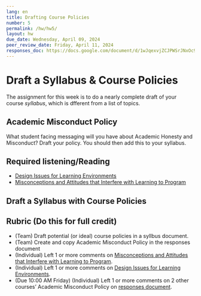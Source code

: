 ```yaml
---
lang: en
title: Drafting Course Policies
number: 5
permalink: /hw/hw5/
layout: hw
due_date: Wednesday, April 09, 2024
peer_review_date: Friday, April 11, 2024
responses_doc: https://docs.google.com/document/d/1wJqexvjZCJPWSrJNxOc9byqxyR-XOjpxzBZFBtgJ0mc/edit
---
```


[learning_environments]: https://drive.google.com/drive/u/1/folders/1kSg75QcfFhbJVZJ_byRNqYsn5MnFLfrs
[misconceptions]: https://drive.google.com/file/d/1KqnD7ZgA8WqiikPGY1Z7FL70EYmf2Q4E/view?usp=sharing
[blank_syllabus]: https://docs.google.com/document/d/1qANVq4eq9awixuokGti2p6vLaaFDrnDv57wE0oonnb4/edit#heading=h.3j8x5g7z1b5d

# Draft a Syllabus & Course Policies

The assignment for this week is to do a nearly complete draft of your course _syllabus_, which is dfferent from a list of topics.

## Academic Misconduct Policy

What student facing messaging will you have about Academic Honesty and Misconduct? Draft your policy. You should then add this to your syllabus.

## Required listening/Reading

- [<u>Design Issues for Learning Environments</u>][learning_environments]
- [<u>Misconceptions and Attitudes that Interfere with Learning to Program</u>][misconceptions]

## Draft a Syllabus with Course Policies


<!-- ## Audit: Inclusivity of Syllabus

Now that each of you have learned about accessibility and inclusivity, work as a team to carefully go through your syllabus and audit the wording. Imagine how different students would read and what their reactions would be (low confidence students, high confidence students, those with lots of programming experience, those with little experience, etc).

Find a few things to improve about your syllabus and write it up as a team in the responses document. -->

## Rubric (Do this for full credit)

<!-- - (Team) Mentioned where you will advertise course application on responses document. -->
- (Team) Draft potential (or ideal) course policies in a syllbus document.
- (Team) Create and copy Academic Misconduct Policy in the responses document
- (Individual) Left 1 or more comments on [<u>Misconceptions and Attitudes that Interfere with Learning to Program</u>][misconceptions].
- (Individual) Left 1 or more comments on [<u>Design Issues for Learning Environments</u>][learning_environments].
- (Due 10:00 AM Friday) (Individual) Left 1 or more comments on 2 other courses’ Academic Misconduct Policy on <u>responses document</u>.
